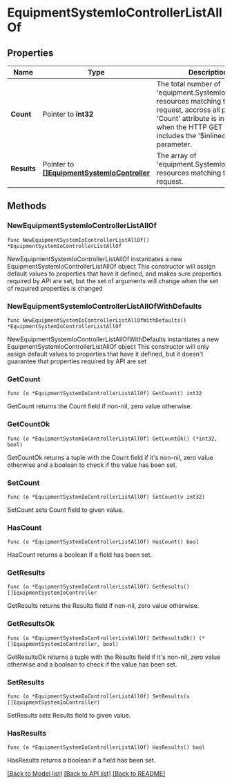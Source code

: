 # EquipmentSystemIoControllerListAllOf

## Properties

Name | Type | Description | Notes
------------ | ------------- | ------------- | -------------
**Count** | Pointer to **int32** | The total number of &#39;equipment.SystemIoController&#39; resources matching the request, accross all pages. The &#39;Count&#39; attribute is included when the HTTP GET request includes the &#39;$inlinecount&#39; parameter. | [optional] 
**Results** | Pointer to [**[]EquipmentSystemIoController**](equipment.SystemIoController.md) | The array of &#39;equipment.SystemIoController&#39; resources matching the request. | [optional] 

## Methods

### NewEquipmentSystemIoControllerListAllOf

`func NewEquipmentSystemIoControllerListAllOf() *EquipmentSystemIoControllerListAllOf`

NewEquipmentSystemIoControllerListAllOf instantiates a new EquipmentSystemIoControllerListAllOf object
This constructor will assign default values to properties that have it defined,
and makes sure properties required by API are set, but the set of arguments
will change when the set of required properties is changed

### NewEquipmentSystemIoControllerListAllOfWithDefaults

`func NewEquipmentSystemIoControllerListAllOfWithDefaults() *EquipmentSystemIoControllerListAllOf`

NewEquipmentSystemIoControllerListAllOfWithDefaults instantiates a new EquipmentSystemIoControllerListAllOf object
This constructor will only assign default values to properties that have it defined,
but it doesn't guarantee that properties required by API are set

### GetCount

`func (o *EquipmentSystemIoControllerListAllOf) GetCount() int32`

GetCount returns the Count field if non-nil, zero value otherwise.

### GetCountOk

`func (o *EquipmentSystemIoControllerListAllOf) GetCountOk() (*int32, bool)`

GetCountOk returns a tuple with the Count field if it's non-nil, zero value otherwise
and a boolean to check if the value has been set.

### SetCount

`func (o *EquipmentSystemIoControllerListAllOf) SetCount(v int32)`

SetCount sets Count field to given value.

### HasCount

`func (o *EquipmentSystemIoControllerListAllOf) HasCount() bool`

HasCount returns a boolean if a field has been set.

### GetResults

`func (o *EquipmentSystemIoControllerListAllOf) GetResults() []EquipmentSystemIoController`

GetResults returns the Results field if non-nil, zero value otherwise.

### GetResultsOk

`func (o *EquipmentSystemIoControllerListAllOf) GetResultsOk() (*[]EquipmentSystemIoController, bool)`

GetResultsOk returns a tuple with the Results field if it's non-nil, zero value otherwise
and a boolean to check if the value has been set.

### SetResults

`func (o *EquipmentSystemIoControllerListAllOf) SetResults(v []EquipmentSystemIoController)`

SetResults sets Results field to given value.

### HasResults

`func (o *EquipmentSystemIoControllerListAllOf) HasResults() bool`

HasResults returns a boolean if a field has been set.


[[Back to Model list]](../README.md#documentation-for-models) [[Back to API list]](../README.md#documentation-for-api-endpoints) [[Back to README]](../README.md)


